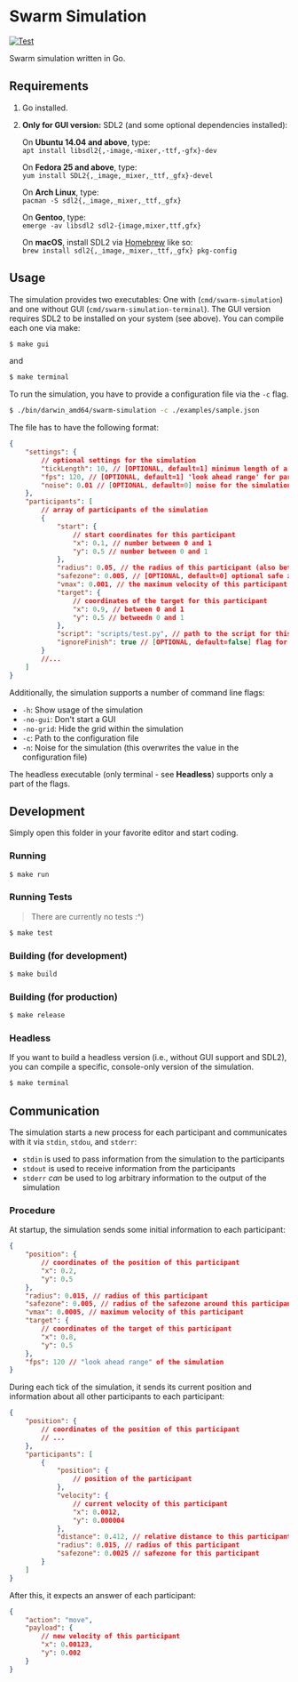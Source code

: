 # Swarm Simulation

[![Test](https://github.com/H1ghBre4k3r/swarm-simulation/actions/workflows/test.yml/badge.svg)](https://github.com/H1ghBre4k3r/swarm-simulation/actions/workflows/test.yml)

Swarm simulation written in Go.

## Requirements

1. Go installed.

2. **Only for GUI version:** SDL2 (and some optional dependencies installed):

   On **Ubuntu 14.04 and above**, type:\
   `apt install libsdl2{,-image,-mixer,-ttf,-gfx}-dev`

   On **Fedora 25 and above**, type:\
   `yum install SDL2{,_image,_mixer,_ttf,_gfx}-devel`

   On **Arch Linux**, type:\
   `pacman -S sdl2{,_image,_mixer,_ttf,_gfx}`

   On **Gentoo**, type:\
   `emerge -av libsdl2 sdl2-{image,mixer,ttf,gfx}`

   On **macOS**, install SDL2 via [Homebrew](http://brew.sh) like so:\
   `brew install sdl2{,_image,_mixer,_ttf,_gfx} pkg-config`

## Usage

The simulation provides two executables: One with (`cmd/swarm-simulation`) and one without GUI (`cmd/swarm-simulation-terminal`). The GUI version requires SDL2 to be installed on your system (see above). You can compile each one via make:

```sh
$ make gui
```

and

```sh
$ make terminal
```

To run the simulation, you have to provide a configuration file via the `-c` flag.

```sh
$ ./bin/darwin_amd64/swarm-simulation -c ./examples/sample.json
```

The file has to have the following format:

```json
{
	"settings": {
		// optional settings for the simulation
		"tickLength": 10, // [OPTIONAL, default=1] minimum length of a tick in the simulation
		"fps": 120, // [OPTIONAL, default=1] 'look ahead range' for participants
		"noise": 0.01 // [OPTIONAL, default=0] noise for the simulation (between 0 and 1 - everything else is not useful)
	},
	"participants": [
		// array of participants of the simulation
		{
			"start": {
				// start coordinates for this participant
				"x": 0.1, // number between 0 and 1
				"y": 0.5 // number between 0 and 1
			},
			"radius": 0.05, // the radius of this participant (also between 0 and 1)
			"safezone": 0.005, // [OPTIONAL, default=0] optional safe zone around this participant (to handle inaccuracies)
			"vmax": 0.001, // the maximum velocity of this participant (between 0 and 1)
			"target": {
				// coordinates of the target for this participant
				"x": 0.9, // between 0 and 1
				"y": 0.5 // betweedn 0 and 1
			},
			"script": "scripts/test.py", // path to the script for this participant, RELATIVE to the location of this configuration file
			"ignoreFinish": true // [OPTIONAL, default=false] flag for indicating, if the simulation shall ignore the movement (and process) of this participant
		}
		//...
	]
}
```

Additionally, the simulation supports a number of command line flags:

- `-h`: Show usage of the simulation
- `-no-gui`: Don't start a GUI
- `-no-grid`: Hide the grid within the simulation
- `-c`: Path to the configuration file
- `-n`: Noise for the simulation (this overwrites the value in the configuration file)

The headless executable (only terminal - see **Headless**) supports only a part of the flags.

## Development

Simply open this folder in your favorite editor and start coding.

### Running

```sh
$ make run
```

### Running Tests

> There are currently no tests :^)

```sh
$ make test
```

### Building (for development)

```sh
$ make build
```

### Building (for production)

```sh
$ make release
```

### Headless

If you want to build a headless version (i.e., without GUI support and SDL2), you can compile a specific, console-only version of the simulation.

```sh
$ make terminal
```

## Communication

The simulation starts a new process for each participant and communicates with it via `stdin`, `stdou`, and `stderr`:

- `stdin` is used to pass information from the simulation to the participants
- `stdout` is used to receive information from the participants
- `stderr` _can_ be used to log arbitrary information to the output of the simulation

### Procedure

At startup, the simulation sends some initial information to each participant:

```json
{
	"position": {
		// coordinates of the position of this participant
		"x": 0.2,
		"y": 0.5
	},
	"radius": 0.015, // radius of this participant
	"safezone": 0.005, // radius of the safezone around this participant
	"vmax": 0.0005, // maximum velocity of this participant
	"target": {
		// coordinates of the target of this participant
		"x": 0.8,
		"y": 0.5
	},
	"fps": 120 // "look ahead range" of the simulation
}
```

During each tick of the simulation, it sends its current position and information about all other participants to each participant:

```json
{
	"position": {
		// coordinates of the position of this participant
		// ...
	},
	"participants": [
		{
			"position": {
				// position of the participant
			},
			"velocity": {
				// current velocity of this participant
				"x": 0.0012,
				"y": 0.000004
			},
			"distance": 0.412, // relative distance to this participant
			"radius": 0.015, // radius of this participant
			"safezone": 0.0025 // safezone for this participant
		}
	]
}
```

After this, it expects an answer of each participant:

```json
{
	"action": "move",
	"payload": {
		// new velocity of this participant
		"x": 0.00123,
		"y": 0.002
	}
}
```
